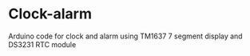 # Clock-alarm
Arduino code for clock and alarm using TM1637 7 segment display and DS3231 RTC module

